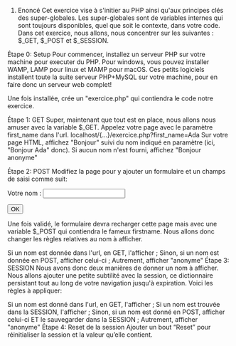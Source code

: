 1. Enoncé
   Cet exercice vise à s'initier au PHP ainsi qu'aux principes clés des super-globales. Les super-globales sont de variables internes qui sont toujours disponibles, quel que soit le contexte, dans votre code. Dans cet exercice, nous allons, nous concentrer sur les suivantes : $\_GET, $\_POST et $\_SESSION.

Étape 0: Setup
Pour commencer, installez un serveur PHP sur votre machine pour executer du PHP. Pour windows, vous pouvez installer WAMP, LAMP pour linux et MAMP pour macOS. Ces petits logiciels installent toute la suite serveur PHP+MySQL sur votre machine, pour en faire donc un serveur web complet!

Une fois installée, crée un "exercice.php" qui contiendra le code notre exercice.

Étape 1: GET
Super, maintenant que tout est en place, nous allons nous amuser avec la variable $\_GET. Appelez votre page avec le paramètre first_name dans l'url. localhost/{...}/exercice.php?first_name=Ada Sur votre page HTML, affichez "Bonjour" suivi du nom indiqué en paramètre (ici, "Bonjour Ada" donc). Si aucun nom n'est fourni, affichez "Bonjour anonyme"

Étape 2: POST
Modifiez la page pour y ajouter un formulaire et un champs de saisi comme suit:

<form action="exercice.php" method="post">
 <p>Votre nom : <input type="text" name="first_name" /></p>
 <p><input type="submit" value="OK"></p>
</form>

Une fois validé, le formulaire devra recharger cette page mais avec une variable $\_POST qui contiendra le fameux firstname. Nous allons donc changer les règles relatives au nom à afficher.

Si un nom est donnée dans l'url, en GET, l'afficher ;
Sinon, si un nom est donnée en POST, afficher celui-ci ;
Autrement, afficher "anonyme"
Étape 3: SESSION
Nous avons donc deux manières de donner un nom à afficher. Nous allons ajouter une petite subtilité avec la session, ce dictionnaire persistant tout au long de votre navigation jusqu'à expiration. Voici les règles à appliquer:

Si un nom est donné dans l'url, en GET, l'afficher ;
Si un nom est trouvée dans la SESSION, l'afficher ;
Sinon, si un nom est donné en POST, afficher celui-ci ET le sauvegarder dans la SESSION ;
Autrement, afficher "anonyme"
Étape 4: Reset de la session
Ajouter un bout “Reset” pour réinitialiser la session et la valeur qu’elle contient.
